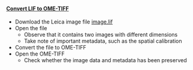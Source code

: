 <h4 id="lif2ometiff"><a href="#lif2ometiff">Convert LIF to OME-TIFF</a></h4>

- Download the Leica image file [image.lif](https://github.com/NEUBIAS/training-resources/raw/master/image_data/xy_xyc__two_images.lif)
- Open the file
    - Observe that it contains two images with different dimensions
    - Take note of important metadata, such as the spatial calibration
- Convert the file to OME-TIFF
- Open the OME-TIFF 
    - Check whether the image data and metadata has been preserved